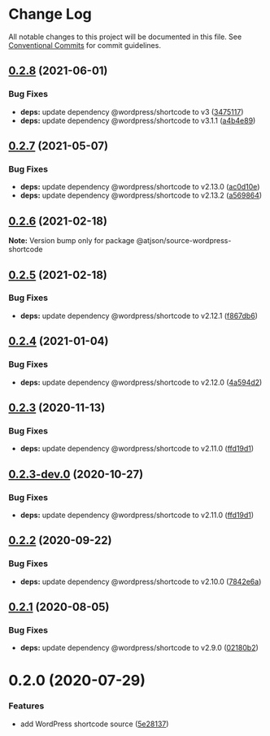 # Change Log

All notable changes to this project will be documented in this file.
See [Conventional Commits](https://conventionalcommits.org) for commit guidelines.

## [0.2.8](https://github.com/CondeNast/atjson/compare/@atjson/source-wordpress-shortcode@0.2.7...@atjson/source-wordpress-shortcode@0.2.8) (2021-06-01)

### Bug Fixes

- **deps:** update dependency @wordpress/shortcode to v3 ([3475117](https://github.com/CondeNast/atjson/commit/3475117844a8b026ba7d780910e25fc67e344a8d))
- **deps:** update dependency @wordpress/shortcode to v3.1.1 ([a4b4e89](https://github.com/CondeNast/atjson/commit/a4b4e892f2ef7c885a73a4c198720f2760b20d88))

## [0.2.7](https://github.com/CondeNast/atjson/compare/@atjson/source-wordpress-shortcode@0.2.6...@atjson/source-wordpress-shortcode@0.2.7) (2021-05-07)

### Bug Fixes

- **deps:** update dependency @wordpress/shortcode to v2.13.0 ([ac0d10e](https://github.com/CondeNast/atjson/commit/ac0d10e568280d547b1bda0abf16afdf31c182b1))
- **deps:** update dependency @wordpress/shortcode to v2.13.2 ([a569864](https://github.com/CondeNast/atjson/commit/a569864d5b5d4fee3af69619fdd82688fa08e808))

## [0.2.6](https://github.com/CondeNast/atjson/compare/@atjson/source-wordpress-shortcode@0.2.5...@atjson/source-wordpress-shortcode@0.2.6) (2021-02-18)

**Note:** Version bump only for package @atjson/source-wordpress-shortcode

## [0.2.5](https://github.com/CondeNast/atjson/compare/@atjson/source-wordpress-shortcode@0.2.4...@atjson/source-wordpress-shortcode@0.2.5) (2021-02-18)

### Bug Fixes

- **deps:** update dependency @wordpress/shortcode to v2.12.1 ([f867db6](https://github.com/CondeNast/atjson/commit/f867db65db42d66dcf1fd65ab4f5e3e66baafa3a))

## [0.2.4](https://github.com/CondeNast/atjson/compare/@atjson/source-wordpress-shortcode@0.2.3...@atjson/source-wordpress-shortcode@0.2.4) (2021-01-04)

### Bug Fixes

- **deps:** update dependency @wordpress/shortcode to v2.12.0 ([4a594d2](https://github.com/CondeNast/atjson/commit/4a594d2407b50d3030397c210ae6eb58d2b54b1f))

## [0.2.3](https://github.com/CondeNast/atjson/compare/@atjson/source-wordpress-shortcode@0.2.2...@atjson/source-wordpress-shortcode@0.2.3) (2020-11-13)

### Bug Fixes

- **deps:** update dependency @wordpress/shortcode to v2.11.0 ([ffd19d1](https://github.com/CondeNast/atjson/commit/ffd19d15def6408184e3732706d8a3b8bed62964))

## [0.2.3-dev.0](https://github.com/CondeNast/atjson/compare/@atjson/source-wordpress-shortcode@0.2.2...@atjson/source-wordpress-shortcode@0.2.3-dev.0) (2020-10-27)

### Bug Fixes

- **deps:** update dependency @wordpress/shortcode to v2.11.0 ([ffd19d1](https://github.com/CondeNast/atjson/commit/ffd19d15def6408184e3732706d8a3b8bed62964))

## [0.2.2](https://github.com/CondeNast/atjson/compare/@atjson/source-wordpress-shortcode@0.2.1...@atjson/source-wordpress-shortcode@0.2.2) (2020-09-22)

### Bug Fixes

- **deps:** update dependency @wordpress/shortcode to v2.10.0 ([7842e6a](https://github.com/CondeNast/atjson/commit/7842e6a4deab00a6c33dbc8cc66c70dad7b18c5c))

## [0.2.1](https://github.com/CondeNast/atjson/compare/@atjson/source-wordpress-shortcode@0.2.0...@atjson/source-wordpress-shortcode@0.2.1) (2020-08-05)

### Bug Fixes

- **deps:** update dependency @wordpress/shortcode to v2.9.0 ([02180b2](https://github.com/CondeNast/atjson/commit/02180b2ebedce2bf744117c7d478fe5e65151cac))

# 0.2.0 (2020-07-29)

### Features

- add WordPress shortcode source ([5e28137](https://github.com/CondeNast/atjson/commit/5e281370da76bcaebec9d6812c3fb24d3222a9e7))
